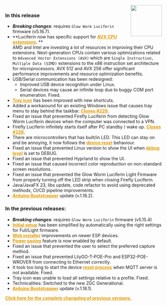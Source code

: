 <style>
.footer {
  display: none;
}
.px-3 {
  padding-right: 30px !important;
  padding-left: 10px !important;
}
.my-5 {
  margin-top: 10px !important;
  margin-bottom: 10px !important;
}
strong {
  font-weight: bold;
}
a {
  font-weight: bold;
  color: #E19A00FF;
}
</style>
<img align="right" width="100" height="100" src="https://raw.githubusercontent.com/sblantipodi/firefly_luciferin/master/data/img/luciferin_logo.png">

### In this release

- ***Breaking changes***: requires `Glow Worm Luciferin` firmware (v5.16.7).
- **Luciferin now has specific support
  for [AVX CPU extensions](https://github.com/sblantipodi/firefly_luciferin/wiki/Very-fast-capture#cpu-acceleration-using-avx-simd-extensions).
  **    
  AMD and Intel are investing a lot of resources in improving their CPU extensions. Next-generation CPUs contain various
  optimizations related to `Advanced Vector Extensions (AVX)` which are `Single Instruction, Multiple Data (SIMD)`
  extensions to the x86 instruction set architecture for microprocessors.
  AVX 512 and AVX 256 offer significant performance improvements and resource optimization benefits.
- USB/Serial communication has been redesigned:
  - Improved USB device recognition under Linux.
  - Serial devices may cause an infinite loop due to buggy COM port enumeration. Fixed.
- [Tray icon](https://github.com/sblantipodi/firefly_luciferin/wiki/Tray-icon-shortcuts) has been improved with new
  shortcuts.
- Added a workaround for an existing Windows issue that causes tray menu to stay behind the
  taskbar. [Closes #229](https://github.com/sblantipodi/firefly_luciferin/issues/229).
- Fixed an issue that prevented Firefly Luciferin from detecting Glow Worm Luciferin devices when the computer was
  connected to a VPN.
- Firefly Luciferin infinitely starts itself after PC standby / wake
  up. [Closes #228](https://github.com/sblantipodi/firefly_luciferin/issues/228).
- There are microcontrollers that has built/in LED. This LED can stay on and be annoying, it now follows
  the [device reset](https://github.com/sblantipodi/firefly_luciferin/wiki/Device-reset) behaviour.
- Fixed an issue that prevented Linux version to show the UI
  when [debug level](https://github.com/sblantipodi/firefly_luciferin/wiki/Debug) is set to DEBUG.
- Fixed an issue that prevented Hyprland to show the UI.
- Fixed an issue that caused incorrect color reproduction on non-standard screen resolutions.
- Fixed an issue that prevented the Glow Worm Luciferin Light Firmware from properly turning off the LED strip when
  closing Firefly Luciferin.
- Java/JavaFX 23, libs update, code refactor to avoid using deprecated methods, CI/CD pipeline improvements.
- [Arduino Bootstrapper](https://github.com/sblantipodi/arduino_bootstrapper/releases) update (v.1.18.2).

### In the previous releases:

- ***Breaking changes***: requires `Glow Worm Luciferin` firmware (v5.15.4)
- [Initial setup](https://github.com/sblantipodi/firefly_luciferin/wiki/Quick-start#install-firefly-luciferin-java-fast-screen-capture-software-on-your-pc)
  has been simplified by automatically using the right settings for Full/Light firmware.
- [Web installer](https://sblantipodi.github.io/glow_worm_luciferin/) improvements on newer ESP devices.
- [Power saving](https://github.com/sblantipodi/firefly_luciferin/wiki/Power-saving-features) feature is now enabled by
  default.
- Fixed an issue that prevented the user to select the preferred capture method.
- Fixed an issue that prevented LilyGO-T-POE-Pro and ESP32-POE-WROVER from connecting to Ethernet correctly.
- It took too long to start the
  device [reset process](https://github.com/sblantipodi/firefly_luciferin/wiki/Device-reset) when MQTT server is not
  available. Fixed.
- Tray icon was unable to load all settings relative to a profile. Fixed.
- Technicalities: Switched to the new ZGC Generational.
- [Arduino Bootstrapper](https://github.com/sblantipodi/arduino_bootstrapper/releases) update (v.1.18.1).

[Click here for the complete changelog of previous versions.](https://github.com/sblantipodi/firefly_luciferin/releases)
